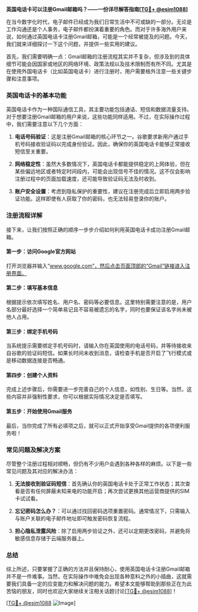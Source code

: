 **英国电话卡可以注册Gmail邮箱吗？——一份详尽解答指南[[TG💪+ @esim1088](https://t.me/s/esim1088)]**

在当今数字化时代，电子邮件已经成为我们日常生活中不可或缺的一部分。无论是工作沟通还是个人事务，电子邮件都扮演着重要的角色。而对于许多海外用户来说，如何通过英国电话卡注册Gmail邮箱，可能是一个经常被提及的问题。今天，我们就来详细探讨一下这个问题，并提供一些实用的建议。

首先，我们需要明确一点：Gmail邮箱的注册流程其实并不复杂，但涉及到的具体细节可能会因国家或地区的网络环境、政策法规以及技术限制而有所不同。尤其是在使用外国电话卡（比如英国电话卡）进行注册时，用户需要格外注意一些关键步骤和注意事项。

### 英国电话卡的基本功能

英国电话卡作为一种国际通信工具，其主要功能包括通话、短信和数据流量支持。对于想要注册Gmail邮箱的用户来说，这些功能同样适用。不过，在实际操作过程中，我们需要注意以下几个方面：

1. **电话号码验证**：这是注册Gmail邮箱的核心环节之一。谷歌要求新用户通过手机号码接收验证码以完成身份验证。因此，确保你的英国电话卡能够正常接收短信至关重要。
   
2. **网络稳定性**：虽然大多数情况下，英国电话卡都能提供稳定的上网体验，但在某些偏远地区或者特定时间段内，可能会出现信号不佳的情况。这不仅会影响注册过程中的页面加载速度，还可能导致验证码无法及时收到。

3. **账户安全设置**：考虑到隐私保护的重要性，建议在注册完成后立即启用两步验证功能。这样即使有人获取了你的密码，也无法轻易登录你的账户。

### 注册流程详解

接下来，让我们按照正确的顺序一步步介绍如何利用英国电话卡成功注册Gmail邮箱。

#### 第一步：访问Google官方网站
打开浏览器并输入“www.google.com”，然后点击页面顶部的“Gmail”链接进入注册界面。

#### 第二步：填写基本信息
根据提示依次填写姓名、用户名、密码等必要信息。这里特别需要注意的是，用户名部分最好选择一个简单易记且不容易被遗忘的名字，同时也要保证该名字尚未被他人占用。

#### 第三步：绑定手机号码
当系统提示需要绑定手机号码时，请输入你在英国使用的电话号码，并等待接收来自谷歌的验证码短信。如果长时间未收到消息，请检查手机是否开启了飞行模式或是移动数据连接是否畅通。

#### 第四步：创建个人资料
完成上述步骤后，你需要进一步完善自己的个人信息，如性别、生日等。当然，这些内容并非强制性要求，你可以根据实际情况决定是否填写。

#### 第五步：开始使用Gmail服务
最后，当你完成了所有必填项之后，就可以正式开始享受Gmail提供的各项便利服务啦！

### 常见问题及解决方案

尽管整个注册过程相对顺畅，但仍有不少用户会遇到各种各样的麻烦。以下是一些常见问题及其对应的解决办法：

1. **无法接收到验证码短信**：首先确认你的英国电话卡处于正常工作状态；其次查看是否有任何屏蔽未知来电的功能开启；再次尝试更换其他运营商提供的SIM卡试试看。

2. **忘记密码怎么办？**：可以通过找回密码选项重置密码。通常情况下，只需输入与账户关联的电子邮件地址即可触发密码恢复流程。

3. **担心隐私泄露风险**：除了启用两步验证之外，还可以定期更改密码，并避免将敏感信息存储于云端服务器上。

### 总结

综上所述，只要掌握了正确的方法并且保持耐心，使用英国电话卡注册Gmail邮箱并不是一件难事。当然，在实际操作中难免会出现各种意料之外的小插曲，这就需要我们具备一定的应变能力和解决问题的能力。希望本文能够帮助到那些正在为此苦恼的朋友，同时也欢迎大家继续关注相关话题讨论[[TG💪+ @esim1088](https://t.me/s/esim1088)]！

[[TG💪+ @esim1088](https://t.me/s/esim1088) ![Image](https://i.postimg.cc/4NQfJmqS/Snipaste-2025-05-13-00-14-12.png)]